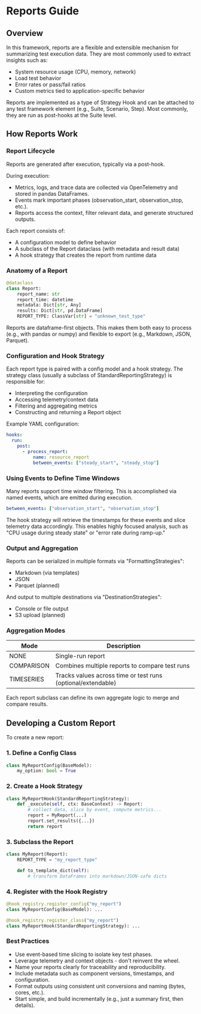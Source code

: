 # Reports Guide

## Overview

In this framework, reports are a flexible and extensible mechanism for
summarizing test execution data. They are most commonly used to extract
insights such as:

- System resource usage (CPU, memory, network)
- Load test behavior
- Error rates or pass/fail ratios
- Custom metrics tied to application-specific behavior

Reports are implemented as a type of Strategy Hook and can be attached to any
test framework element (e.g., Suite, Scenario, Step). Most commonly, they are
run as post-hooks at the Suite level.

## How Reports Work

### Report Lifecycle

Reports are generated after execution, typically via a post-hook.

During execution:

- Metrics, logs, and trace data are collected via OpenTelemetry and stored in
    pandas DataFrames.
- Events mark important phases (observation_start, observation_stop, etc.).
- Reports access the context, filter relevant data, and generate structured outputs.

Each report consists of:

- A configuration model to define behavior
- A subclass of the Report dataclass (with metadata and result data)
- A hook strategy that creates the report from runtime data

### Anatomy of a Report

```python
@dataclass
class Report:
    report_name: str
    report_time: datetime
    metadata: Dict[str, Any]
    results: Dict[str, pd.DataFrame]
    REPORT_TYPE: ClassVar[str] = "unknown_test_type"
```

Reports are dataframe-first objects. This makes them both easy to process (e.g.,
with pandas or numpy) and flexible to export (e.g., Markdown, JSON, Parquet).

### Configuration and Hook Strategy

Each report type is paired with a config model and a hook strategy.
The strategy class (usually a subclass of StandardReportingStrategy) is
responsible for:

- Interpreting the configuration
- Accessing telemetry/context data
- Filtering and aggregating metrics
- Constructing and returning a Report object

Example YAML configuration:

```yaml
hooks:
  run:
    post:
      - process_report:
          name: resource_report
          between_events: ["steady_start", "steady_stop"]
```

### Using Events to Define Time Windows

Many reports support time window filtering. This is accomplished via named
events, which are emitted during execution.

```yaml
between_events: ["observation_start", "observation_stop"]
```

The hook strategy will retrieve the timestamps for these events and slice
telemetry data accordingly. This enables highly focused analysis, such as
"CPU usage during steady state" or "error rate during ramp-up."

### Output and Aggregation

Reports can be serialized in multiple formats via "FormattingStrategies":

- Markdown (via templates)
- JSON
- Parquet (planned)

And output to multiple destinations via "DestinationStrategies":

- Console or file output
- S3 upload (planned)

### Aggregation Modes

|Mode       |  Description                                                 |
|-----------|--------------------------------------------------------------|
|NONE       | Single-run report                                            |
|COMPARISON | Combines multiple reports to compare test runs               |
|TIMESERIES | Tracks values across time or test runs (optional/extendable) |

Each report subclass can define its own aggregate logic to merge and compare results.

## Developing a Custom Report

To create a new report:

### 1. Define a Config Class

```python
class MyReportConfig(BaseModel):
    my_option: bool = True
```

### 2. Create a Hook Strategy

```python
class MyReportHook(StandardReportingStrategy):
    def _execute(self, ctx: BaseContext) -> Report:
        # collect data, slice by event, compute metrics...
        report = MyReport(...)
        report.set_results({...})
        return report
```

### 3. Subclass the Report

```python
class MyReport(Report):
    REPORT_TYPE = "my_report_type"

    def to_template_dict(self):
        # transform DataFrames into markdown/JSON-safe dicts
```

### 4. Register with the Hook Registry

```python
@hook_registry.register_config("my_report")
class MyReportConfig(BaseModel): ...

@hook_registry.register_class("my_report")
class MyReportHook(StandardReportingStrategy): ...
```

### Best Practices

- Use event-based time slicing to isolate key test phases.
- Leverage telemetry and context objects - don't reinvent the wheel.
- Name your reports clearly for traceability and reproducibility.
- Include metadata such as component versions, timestamps, and configuration.
- Format outputs using consistent unit conversions and naming (bytes, cores, etc.).
- Start simple, and build incrementally (e.g., just a summary first, then details).
